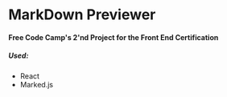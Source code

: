 # MarkDown Previewer
#### Free Code Camp's 2'nd Project for the Front End Certification
##### Used:
- React
- Marked.js

